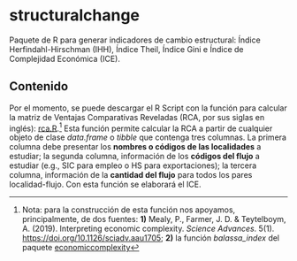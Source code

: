 # structuralchange
Paquete de R para generar indicadores de cambio estructural: Índice Herfindahl-Hirschman (IHH), Índice Theil, Índice Gini e Índice de Complejidad Económica (ICE). 

## Contenido
Por el momento, se puede descargar el R Script con la función para calcular la matriz de Ventajas Comparativas Reveladas (RCA, por sus siglas en inglés): [rca.R](/rca.R).[^1] Esta función permite calcular la RCA a partir de cualquier objeto de clase *data.frame* o *tibble* que contenga tres columnas. La primera columna debe presentar los **nombres o códigos de las localidades** a estudiar; la segunda columna, información de los **códigos del flujo** a estudiar (e.g., SIC para empleo o HS para exportaciones); la tercera columna, información de la **cantidad del flujo** para todos los pares localidad-flujo. Con esta función se elaborará el ICE.

[^1]: Nota: para la construcción de esta función nos apoyamos, principalmente, de dos fuentes: **1)** Mealy, P., Farmer, J. D. & Teytelboym, A. (2019). Interpreting economic complexity. *Science Advances*. 5(1). https://doi.org/10.1126/sciadv.aau1705; **2)** la función *balassa_index* del paquete [economiccomplexity](https://github.com/pachadotdev/economiccomplexity/tree/master)
